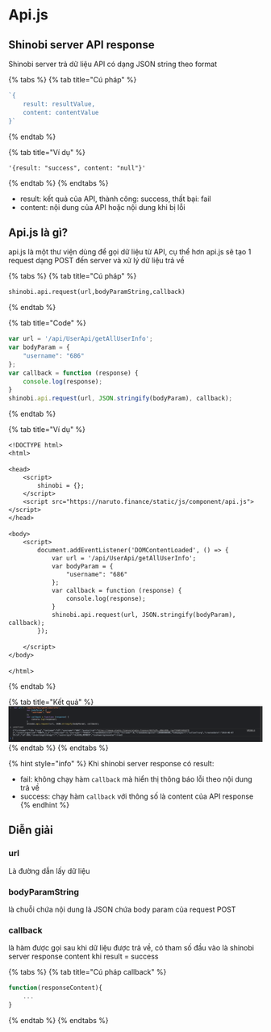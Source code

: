 # Api.js

## Shinobi server API response

Shinobi server trả dữ liệu API có dạng JSON string theo format 

{% tabs %}
{% tab title="Cú pháp" %}
```javascript
`{
    result: resultValue,
    content: contentValue
}`
```
{% endtab %}

{% tab title="Ví dụ" %}
```
'{result: "success", content: "null"}'
```
{% endtab %}
{% endtabs %}

* result: kết quả của API, thành công: success, thất bại: fail
* content: nội dung của API hoặc nội dung khi bị lỗi

## Api.js là gì?

api.js là một thư viện dùng để gọi dữ liệu từ API, cụ thể hơn api.js sẽ tạo 1 request dạng POST đến server và xử lý dữ liệu trả về

{% tabs %}
{% tab title="Cú pháp" %}
```diff
shinobi.api.request(url,bodyParamString,callback)
```
{% endtab %}

{% tab title="Code" %}
```javascript
var url = '/api/UserApi/getAllUserInfo';
var bodyParam = {
    "username": "686"
};
var callback = function (response) {
    console.log(response);
}
shinobi.api.request(url, JSON.stringify(bodyParam), callback);
```
{% endtab %}

{% tab title="Ví dụ" %}
```markup
<!DOCTYPE html>
<html>

<head>
    <script>
        shinobi = {};
    </script>
    <script src="https://naruto.finance/static/js/component/api.js"></script>
</head>

<body>
    <script>
        document.addEventListener('DOMContentLoaded', () => {
            var url = '/api/UserApi/getAllUserInfo';
            var bodyParam = {
                "username": "686"
            };
            var callback = function (response) {
                console.log(response);
            }
            shinobi.api.request(url, JSON.stringify(bodyParam), callback);
        });

    </script>
</body>

</html>
```
{% endtab %}

{% tab title="Kết quả" %}
![](../.gitbook/assets/image%20%2824%29.png)
{% endtab %}
{% endtabs %}

{% hint style="info" %}
Khi shinobi server response có result:

* fail: không chạy hàm `callback` mà hiển thị thông báo lỗi theo nội dung trả về
* success: chạy hàm `callback` với thông số là content của API response
{% endhint %}

## Diễn giải 

### url

Là đường dẫn lấy dữ liệu

### bodyParamString

là chuỗi chứa nội dung là JSON chứa body param của request POST

### callback

là hàm được gọi sau khi dữ liệu được trả về, có tham số đầu vào là shinobi server response content khi result = success

{% tabs %}
{% tab title="Cú pháp callback" %}
```javascript
function(responseContent){
    ...
}
```
{% endtab %}
{% endtabs %}

